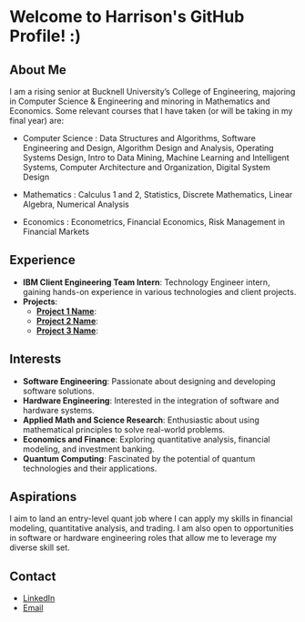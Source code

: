 # Welcome to Harrison's GitHub Profile! :)

## About Me
I am a rising senior at Bucknell University’s College of Engineering, majoring in Computer Science & Engineering and minoring in Mathematics and Economics. Some relevant courses that I have taken (or will be taking in my final year) are:

- Computer Science : Data Structures and Algorithms, Software Engineering and Design, Algorithm Design and Analysis, Operating Systems Design, Intro to Data Mining, Machine Learning and Intelligent Systems, Computer Architecture and Organization, Digital System Design

- Mathematics : Calculus 1 and 2, Statistics, Discrete Mathematics, Linear Algebra, Numerical Analysis

- Economics : Econometrics, Financial Economics, Risk Management in Financial Markets

## Experience
- **IBM Client Engineering Team Intern**: Technology Engineer intern, gaining hands-on experience in various technologies and client projects.
- **Projects**:
  - **[Project 1 Name](link-to-project-repo)**: 
  - **[Project 2 Name](link-to-project-repo)**:
  - **[Project 3 Name](link-to-project-repo)**:

## Interests
- **Software Engineering**: Passionate about designing and developing software solutions.
- **Hardware Engineering**: Interested in the integration of software and hardware systems.
- **Applied Math and Science Research**: Enthusiastic about using mathematical principles to solve real-world problems.
- **Economics and Finance**: Exploring quantitative analysis, financial modeling, and investment banking.
- **Quantum Computing**: Fascinated by the potential of quantum technologies and their applications.

## Aspirations
I aim to land an entry-level quant job where I can apply my skills in financial modeling, quantitative analysis, and trading. I am also open to opportunities in software or hardware engineering roles that allow me to leverage my diverse skill set.

## Contact
- [LinkedIn](https://www.linkedin.com/in/harrison-halesworth-78b077248/)
- [Email](harrison.hal3sworth@gmail.com)
